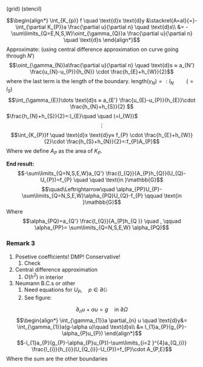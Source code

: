 (grid)
(stencil)

$$\begin{align*}
\int_{K_{p}} f \quad \text{d}x \text{d}y &\stackrel{A=aI}{=}-\int_{\partial K_{P}}a \frac{\partial u}{\partial n} \quad \text{d}s\\
&= -\sum\limits_{Q=E,N,S,W}\oint_{\gamma_{Q}}a \frac{\partial u}{\partial n} \quad \text{d}s
\end{align*}$$
Approximate: (using central difference approximation on curve going through $N'$)
$$\oint_{\gamma_{N}}a\frac{\partial u}{\partial n} \quad \text{d}s ≈ a_{N'} \frac{u_{N}-u_{P}}{h_{N}} \cdot \frac{h_{E}+h_{W}}{2}$$
where the last term is the length of the boundary. $\text{length}(\gamma_{N})=:l_{N} \quad \quad (=l_{S})$
$$\int_{\gamma_{E}}\dots \text{d}s ≈ a_{E'} \frac{u_{E}-u_{P}}{h_{E}}\cdot \frac{h_{N}+h_{S}}{2} $$
$\frac{h_{N}+h_{S}}{2}=:l_{E}\quad \quad (=l_{W})$
$$\vdots$$
$$\int_{K_{P}}f \quad \text{d}x \text{d}y≈ f_{P} \cdot \frac{h_{E}+h_{W}}{2}\cdot \frac{h_{S}+h_{N}}{2}=:f_{P}A_{P}$$
Where we define $A_{P}$ as the area of $K_{P}$.

**End result:**
$$-\sum\limits_{Q=N,S,E,W}a_{Q'} \frac{l_{Q}}{A_{P}h_{Q}}(U_{Q}-U_{P})=f_{P} \quad \quad \text{in }\mathbb{G}$$
$$\quad\Leftrightarrow\quad \alpha_{PP}U_{P}-\sum\limits_{Q=N,S,E,W}\alpha_{PQ}U_{Q}-f_{P} \qquad \text{in }\mathbb{G}$$
Where 
$$\alpha_{PQ}=a_{Q'} \frac{l_{Q}}{A_{P}h_{Q }} \quad , \qquad \alpha_{PP}= \sum\limits_{Q=N,S,E,W} \alpha_{PQ}$$

### Remark 3
1. Posetive coefficients! DMP! Conservative! 
	1. Check
2. Central difference approximation
	1. $O(h^{2})$ in interior
3. Neumann B.C.s or other 
	1. Need equations for $U_{P}, \quad p\in \partial\mathbb{G}$
	2. See figure:


$$\partial_{n}u+\alpha u=g \quad \text{in } \partial \Omega$$
$$\begin{align*}
\int_{\gamma_{1}}a \partial_{n} u \quad \text{d}y&=  \int_{\gamma_{1}}a(g-\alpha u)\quad \text{d}s\\
&≈ l_{1}a_{P}(g_{P}-\alpha_{P}u_{P})
\end{align*}$$
$$-l_{1}a_{P}(g_{P}-\alpha_{P}u_{P})-\sum\limits_{i=2 }^{4}a_{Q_{i}} \frac{l_{i}}{h_{i}}(U_{Q_{i}}-U_{P})=f_{P}\cdot A_{P,E}$$
Where the sum are the other boundaries